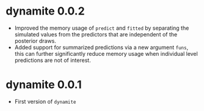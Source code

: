 # dynamite 0.0.2

* Improved the memory usage of `predict` and `fitted` by separating the 
  simulated values from the predictors that are independent of the posterior 
  draws.
* Added support for summarized predictions via a new argument `funs`, this
  can further significantly reduce memory usage when individual level 
  predictions are not of interest.

# dynamite 0.0.1

* First version of `dynamite`
